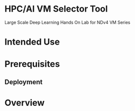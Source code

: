 # HPC/AI VM Selector Tool

Large Scale Deep Learning Hands On Lab for NDv4 VM Series

# Intended Use

 # Prerequisites

## Deployment

# Overview

